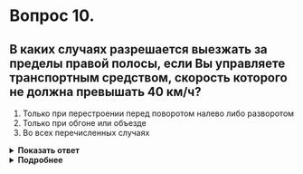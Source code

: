 # Вопрос 10.

## В каких случаях разрешается выезжать за пределы правой полосы, если Вы управляете транспортным средством, скорость которого не должна превышать 40 км/ч?

1. Только при перестроении перед поворотом налево либо разворотом
2. Только при обгоне или объезде
3. Во всех перечисленных случаях

<details>
<summary><b>Показать ответ</b></summary>
Правильный ответ: 3
</details>
<details>
<summary><b>Подробнее</b></summary>
Транспортные средства, скорость движения которых не должна превышать 40 км/ч или которые по техническим причинам не могут развивать такую скорость, должны двигаться по крайней правой полосе, кроме случаев объезда, обгона или перестроения перед поворотом налево, разворотом или остановкой в разрешенных случаях на левой стороне дороги. 
Правильный ответ - во всех перечисленных случаях.
(Пункт 9.5 ПДД)
</details>